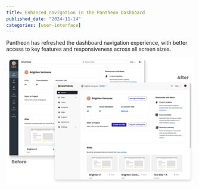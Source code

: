 ```yaml
---
title: Enhanced navigation in the Pantheon Dashboard 
published_date: "2024-11-14"
categories: [user-interface]
---
```

Pantheon has refreshed the dashboard navigation experience, with better access to key features and responsiveness across all screen sizes. 

![Before and after image of new Pantheon Dashboard navigation](../images/release-notes/2024/updated-dashboard-nav.png)

